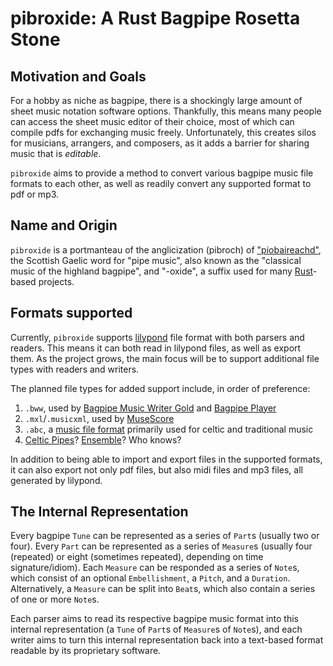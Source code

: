 # pibroxide: A Rust Bagpipe Rosetta Stone

## Motivation and Goals

For a hobby as niche as bagpipe, there is a shockingly large amount of sheet music notation software options. Thankfully, this means many people can access the sheet music editor of their choice, most of which can compile pdfs for exchanging music freely. Unfortunately, this creates silos for musicians, arrangers, and composers, as it adds a barrier for sharing music that is *editable*.

`pibroxide` aims to provide a method to convert various bagpipe music file formats to each other, as well as readily convert any supported format to pdf or mp3. 

## Name and Origin

`pibroxide` is a portmanteau of the anglicization (pibroch) of ["piobaireachd"](https://en.wikipedia.org/wiki/Pibroch), the Scottish Gaelic word for "pipe music", also known as the "classical music of the highland bagpipe", and "-oxide", a suffix used for many [Rust](https://www.rust-lang.org/)-based projects.

## Formats supported

Currently, `pibroxide` supports [lilypond](https://lilypond.org/) file format with both parsers and readers. This means it can both read in lilypond files, as well as export them. As the project grows, the main focus will be to support additional file types with readers and writers. 

The planned file types for added support include, in order of preference:

1. `.bww`, used by [Bagpipe Music Writer Gold](https://robertmacneilmusicworks.com/about/) and [Bagpipe Player](http://bagpipe.eotrs.dk/)
2. `.mxl`/`.musicxml`, used by [MuseScore](https://musescore.com/)
3. `.abc`, a [music file format](https://abcnotation.com/) primarily used for celtic and traditional music
4. [Celtic Pipes](https://celticpipes.com/)? [Ensemble](https://www.thisisensemble.com/)? Who knows?

In addition to being able to import and export files in the supported formats, it can also export not only pdf files, but also midi files and mp3 files, all generated by lilypond.

## The Internal Representation

Every bagpipe `Tune` can be represented as a series of `Part`s (usually two or four). Every `Part` can be represented as a series of `Measure`s (usually four (repeated) or eight (sometimes repeated), depending on time signature/idiom). Each `Measure` can be responded as a series of `Note`s, which consist of an optional `Embellishment`, a `Pitch`, and a `Duration`. Alternatively, a `Measure` can be split into `Beat`s, which also contain a series of one or more `Note`s.

Each parser aims to read its respective bagpipe music format into this internal representation (a `Tune` of `Part`s of `Measure`s of `Note`s), and each writer aims to turn this internal representation back into a text-based format readable by its proprietary software.